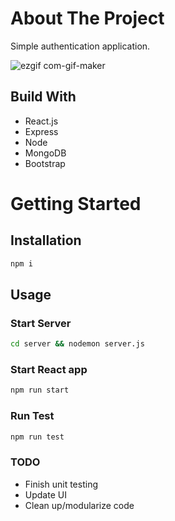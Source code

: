 # About The Project

Simple authentication application.

![ezgif com-gif-maker](https://user-images.githubusercontent.com/48224444/158033019-a42e1c77-b35b-44ad-896e-db4773d33527.gif)

## Build With

- React.js
- Express
- Node
- MongoDB
- Bootstrap

# Getting Started

## Installation

```bash
npm i
```

## Usage

### Start Server

```bash
cd server && nodemon server.js
```

### Start React app

```bash
npm run start
```

### Run Test

```bash
npm run test
```

### TODO

- Finish unit testing
- Update UI
- Clean up/modularize code
